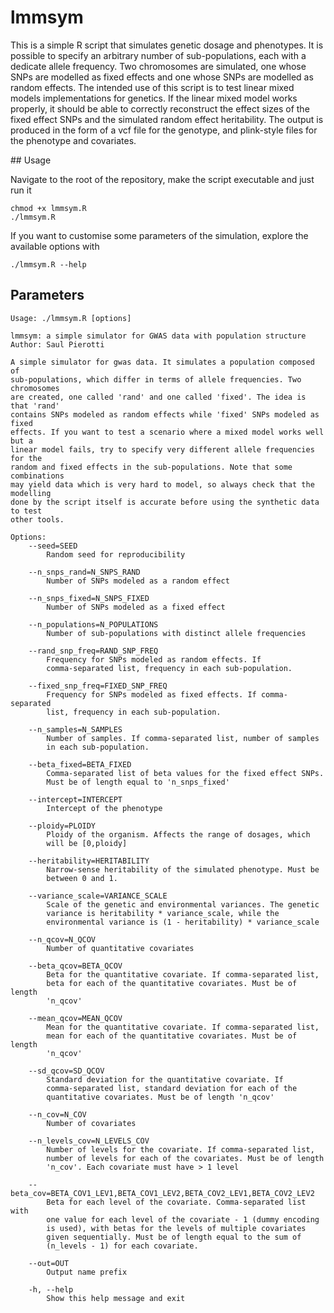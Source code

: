 # lmmsym

This is a simple R script that simulates genetic dosage and phenotypes. It is possible to specify an arbitrary number of sub-populations, each with a dedicate allele frequency.
Two chromosomes are simulated, one whose SNPs are modelled as fixed effects and one whose SNPs are modelled as random effects.
The intended use of this script is to test linear mixed models implementations for genetics.
If the linear mixed model works properly, it should be able to correctly reconstruct the effect sizes of the fixed effect SNPs and the simulated random effect heritability.
The output is produced in the form of a vcf file for the genotype, and plink-style files for the phenotype and covariates.

## Usage

Navigate to the root of the repository, make the script executable and just run it

```
chmod +x lmmsym.R
./lmmsym.R
```

If you want to customise some parameters of the simulation, explore the available options with

```
./lmmsym.R --help
```

## Parameters

```
Usage: ./lmmsym.R [options]

lmmsym: a simple simulator for GWAS data with population structure
Author: Saul Pierotti

A simple simulator for gwas data. It simulates a population composed of
sub-populations, which differ in terms of allele frequencies. Two chromosomes
are created, one called 'rand' and one called 'fixed'. The idea is that 'rand'
contains SNPs modeled as random effects while 'fixed' SNPs modeled as fixed
effects. If you want to test a scenario where a mixed model works well but a
linear model fails, try to specify very different allele frequencies for the
random and fixed effects in the sub-populations. Note that some combinations
may yield data which is very hard to model, so always check that the modelling
done by the script itself is accurate before using the synthetic data to test
other tools.

Options:
	--seed=SEED
		Random seed for reproducibility

	--n_snps_rand=N_SNPS_RAND
		Number of SNPs modeled as a random effect

	--n_snps_fixed=N_SNPS_FIXED
		Number of SNPs modeled as a fixed effect

	--n_populations=N_POPULATIONS
		Number of sub-populations with distinct allele frequencies

	--rand_snp_freq=RAND_SNP_FREQ
		Frequency for SNPs modeled as random effects. If
		comma-separated list, frequency in each sub-population.

	--fixed_snp_freq=FIXED_SNP_FREQ
		Frequency for SNPs modeled as fixed effects. If comma-separated
		list, frequency in each sub-population.

	--n_samples=N_SAMPLES
		Number of samples. If comma-separated list, number of samples
		in each sub-population.

	--beta_fixed=BETA_FIXED
		Comma-separated list of beta values for the fixed effect SNPs.
		Must be of length equal to 'n_snps_fixed'

	--intercept=INTERCEPT
		Intercept of the phenotype

	--ploidy=PLOIDY
		Ploidy of the organism. Affects the range of dosages, which
		will be [0,ploidy]

	--heritability=HERITABILITY
		Narrow-sense heritability of the simulated phenotype. Must be
		between 0 and 1.

	--variance_scale=VARIANCE_SCALE
		Scale of the genetic and environmental variances. The genetic
		variance is heritability * variance_scale, while the
		environmental variance is (1 - heritability) * variance_scale

	--n_qcov=N_QCOV
		Number of quantitative covariates

	--beta_qcov=BETA_QCOV
		Beta for the quantitative covariate. If comma-separated list,
		beta for each of the quantitative covariates. Must be of length
		'n_qcov'

	--mean_qcov=MEAN_QCOV
		Mean for the quantitative covariate. If comma-separated list,
		mean for each of the quantitative covariates. Must be of length
		'n_qcov'

	--sd_qcov=SD_QCOV
		Standard deviation for the quantitative covariate. If
		comma-separated list, standard deviation for each of the
		quantitative covariates. Must be of length 'n_qcov'

	--n_cov=N_COV
		Number of covariates

	--n_levels_cov=N_LEVELS_COV
		Number of levels for the covariate. If comma-separated list,
		number of levels for each of the covariates. Must be of length
		'n_cov'. Each covariate must have > 1 level

	--beta_cov=BETA_COV1_LEV1,BETA_COV1_LEV2,BETA_COV2_LEV1,BETA_COV2_LEV2
		Beta for each level of the covariate. Comma-separated list with
		one value for each level of the covariate - 1 (dummy encoding
		is used), with betas for the levels of multiple covariates
		given sequentially. Must be of length equal to the sum of
		(n_levels - 1) for each covariate.

	--out=OUT
		Output name prefix

	-h, --help
		Show this help message and exit
```

